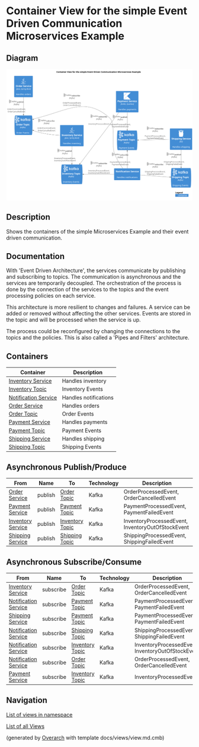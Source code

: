 # Container View for the simple Event Driven Communication Microservices Example

## Diagram
![Container View for the simple Event Driven Communication Microservices Example](../../../../software-development/architecture/example/microservices/simple-eventdriven-container-view.png)

## Description
Shows the containers of the simple Microservices Example and their event driven communication.

## Documentation
With 'Event Driven Architecture', the services communicate by publishing and subscribing to topics.
The communication is asynchronous and the services are temporarily decoupled.
The orchestration of the process is done by the connection of the services to the topics
and the event processing policies on each service.
         
This architecture is more resilient to changes and failures.
A service can be added or removed without affecting the other services.
Events are stored in the topic and will be processed when the service is up.

The process could be reconfigured by changing the connections to the topics and the policies.
This is also called a 'Pipes and Filters' architecture.

## Containers
| Container | Description |
|---|---|
| [Inventory Service](../../../../software-development/architecture/example/microservices/inventory-service.md)| Handles inventory |
| [Inventory Topic](../../../../software-development/architecture/example/microservices/inventory-topic.md)| Inventory Events |
| [Notification Service](../../../../software-development/architecture/example/microservices/notification-service.md)| Handles notifications |
| [Order Service](../../../../software-development/architecture/example/microservices/order-service.md)| Handles orders |
| [Order Topic](../../../../software-development/architecture/example/microservices/order-topic.md)| Order Events |
| [Payment Service](../../../../software-development/architecture/example/microservices/payment-service.md)| Handles payments |
| [Payment Topic](../../../../software-development/architecture/example/microservices/payment-topic.md)| Payment Events |
| [Shipping Service](../../../../software-development/architecture/example/microservices/shipping-service.md)| Handles shipping |
| [Shipping Topic](../../../../software-development/architecture/example/microservices/shipping-topic.md)| Shipping Events |

## Asynchronous Publish/Produce
| From | Name | To | Technology | Description |
|---|---|---|---|---|
| [Order Service](../../../../software-development/architecture/example/microservices/order-service.md) | publish | [Order Topic](../../../../software-development/architecture/example/microservices/order-topic.md) | Kafka | OrderProcessedEvent, OrderCancelledEvent |
| [Payment Service](../../../../software-development/architecture/example/microservices/payment-service.md) | publish | [Payment Topic](../../../../software-development/architecture/example/microservices/payment-topic.md) | Kafka | PaymentProcessedEvent, PaymentFailedEvent |
| [Inventory Service](../../../../software-development/architecture/example/microservices/inventory-service.md) | publish | [Inventory Topic](../../../../software-development/architecture/example/microservices/inventory-topic.md) | Kafka | InventoryProcessedEvent, InventoryOutOfStockEvent |
| [Shipping Service](../../../../software-development/architecture/example/microservices/shipping-service.md) | publish | [Shipping Topic](../../../../software-development/architecture/example/microservices/shipping-topic.md) | Kafka | ShippingProcessedEvent, ShippingFailedEvent |

## Asynchronous Subscribe/Consume
| From | Name | To | Technology | Description |
|---|---|---|---|---|
| [Inventory Service](../../../../software-development/architecture/example/microservices/inventory-service.md) | subscribe | [Order Topic](../../../../software-development/architecture/example/microservices/order-topic.md) | Kafka | OrderProcessedEvent, OrderCancelledEvent |
| [Notification Service](../../../../software-development/architecture/example/microservices/notification-service.md) | subscribe | [Payment Topic](../../../../software-development/architecture/example/microservices/payment-topic.md) | Kafka | PaymentProcessedEvent, PaymentFailedEvent |
| [Shipping Service](../../../../software-development/architecture/example/microservices/shipping-service.md) | subscribe | [Payment Topic](../../../../software-development/architecture/example/microservices/payment-topic.md) | Kafka | PaymentProcessedEvent, PaymentFailedEvent |
| [Notification Service](../../../../software-development/architecture/example/microservices/notification-service.md) | subscribe | [Shipping Topic](../../../../software-development/architecture/example/microservices/shipping-topic.md) | Kafka | ShippingProcessedEvent, ShippingFailedEvent |
| [Notification Service](../../../../software-development/architecture/example/microservices/notification-service.md) | subscribe | [Inventory Topic](../../../../software-development/architecture/example/microservices/inventory-topic.md) | Kafka | InventoryProcessedEvent, InventoryOutOfStockEvent |
| [Notification Service](../../../../software-development/architecture/example/microservices/notification-service.md) | subscribe | [Order Topic](../../../../software-development/architecture/example/microservices/order-topic.md) | Kafka | OrderProcessedEvent, OrderCancelledEvent |
| [Payment Service](../../../../software-development/architecture/example/microservices/payment-service.md) | subscribe | [Inventory Topic](../../../../software-development/architecture/example/microservices/inventory-topic.md) | Kafka | InventoryProcessedEvent |

## Navigation
[List of views in namespace](./views-in-namespace.md)

[List of all Views](../../../../views.md)


(generated by [Overarch](https://github.com/soulspace-org/overarch) with template docs/views/view.md.cmb)

